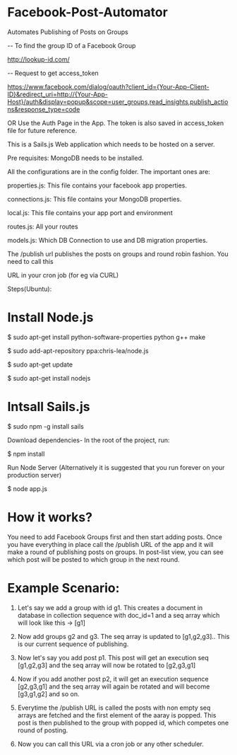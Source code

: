 # Facebook-Post-Automator
Automates Publishing of Posts on Groups

-- To find the group ID of a Facebook Group

http://lookup-id.com/


-- Request to get access_token

https://www.facebook.com/dialog/oauth?client_id={Your-App-Client-ID}&redirect_uri=http://{Your-App-Host}/auth&display=popup&scope=user_groups,read_insights,publish_actions&response_type=code

OR Use the Auth Page in the App. The token is also saved in access_token file for future reference.

This is a Sails.js Web application which needs to be hosted on a server.

Pre requisites: MongoDB needs to be installed.

All the configurations are in the config folder. The important ones are:

properties.js: This file contains your facebook app properties.

connections.js: This file contains your MongoDB properties.

local.js: This file contains your app port and environment

routes.js: All your routes

models.js: Which DB Connection to use and DB migration properties.

The /publish url publishes the posts on groups and round robin fashion. You need to call this

URL in your cron job (for eg via CURL)

Steps(Ubuntu): 

# Install Node.js

$ sudo apt-get install python-software-properties python g++ make

$ sudo add-apt-repository ppa:chris-lea/node.js

$ sudo apt-get update

$ sudo apt-get install nodejs

# Intsall Sails.js

$ sudo npm -g install sails


Download dependencies- In the root of the project, run:

$ npm install

Run Node Server (Alternatively it is suggested that you run forever on your production server)

$ node app.js


# How it works?
You need to add Facebook Groups first and then start adding posts. Once you have everything in place call the /publish URL of the app and it will make a round of publishing posts on groups. In post-list view, you can see which post will be posted to which group in the next round.

# Example Scenario:

1. Let's say we add a group with id g1. This creates a document in database in collection sequence with doc_id=1 and a seq array which will look like this -> [g1]

2. Now add groups g2 and g3. The seq array is updated to [g1,g2,g3].. This is our current sequence of publishing.

3. Now let's say you add post p1. This post will get an execution seq [g1,g2,g3] and the seq array will now be rotated to [g2,g3,g1]

4. Now if you add another post p2, it will get an execution sequence [g2,g3,g1] and the seq array will again be rotated and will become [g3,g1,g2] and so on.

5. Everytime the /publish URL is called the posts with non empty seq arrays are fetched and the first element of the aaray is popped. This post is then published to the group with popped id, which competes one round of posting.

6. Now you can call this URL via a cron job or any other scheduler.
